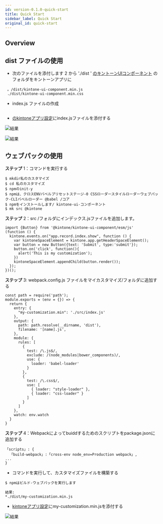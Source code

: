```yaml
---
id: version-0.1.0-quick-start
title: Quick Start
sidebar_label: Quick Start
original_id: quick-start
---
```


## Overview

## dist ファイルの使用

*  次のファイルを添付します 2 から './dist ' [のキントーンUIコンポーネント](https://github.com/kintone/kintone-ui-component/tree/master) のフォルダをキントーンアプリに
```
 。/dist/kintone-ui-component.min.js
 ./dist/kintone-ui-component.min.css
```
* index.js ファイルの作成
```

```
* [のkintoneアプリ設定](https://help.kintone.com/en/k/user/js_customize.html)にindex.jsファイルを添付する

![結果](assets/result.png)

<img alt="結果" src="../../assets/result.png" class="docImage" />

## ウェブパックの使用
**ステップ** 1：コマンドを実行する
```
$ mkdir私のカスタマイズ
$ cd 私のカスタマイズ
$ npmのinit-y
$ npmは、クロスENVバベルプリセットステージ-0 CSSローダースタイルローダーウェブパック-CLIバベルローダー @babel /コア
$ npmをインストールします/ kintone-ui-コンポーネント
$ mk src @kintone
```
**ステップ** 2：src /フォルダにインデックス.jsファイルを追加します。
```
import {Button} from '@kintone/kintone-ui-component/esm/js'
(function () {
  kintone.events.on("app.record.index.show", function () {
    var kintoneSpaceElement = kintone.app.getHeaderSpaceElement();
    var button = new Button({text: 'Submit', type:'submit'});
    button.on('click', function(){
      alert('This is my customization');
    })
    kintoneSpaceElement.appendChild(button.render());
  });
})();
```
**ステップ** 3: webpack.config.js ファイルをマイカスタマイズ/フォルダに追加する
```
const path = require('path');
module.exports = (env = {}) => {
  return {
    entry: {
      "my-customization.min": './src/index.js'
    },
    output: {
      path: path.resolve(__dirname, 'dist'),
      filename: '[name].js',
    },
    module: {
      rules: [
        {
          test: /\.js$/,
          exclude: /(node_modules|bower_components)/,
          use: {
            loader: 'babel-loader'
          }
        },
        {
          test: /\.css$/,
          use: [
            { loader: "style-loader" },
            { loader: "css-loader" }
          ]
        }
      ]
    },
    watch: env.watch
  }
}
```
**ステップ** 4：Webpackによってbuiddするためのスクリプトをpackage.jsonに追加する
```
「scripts」: {
  「build-webpack」:「cross-env node_env=Production webpack」,
...
}
```
* コマンドを実行して、カスタマイズファイルを構築する
```
$ npmはビルド-ウェブパックを実行します
```
```
結果:
*./dist/my-customization.min.js
```
* [kintoneアプリ設定](https://help.kintone.com/en/k/user/js_customize.html)にmy-customization.min.jsを添付する

![結果](assets/result.png)
